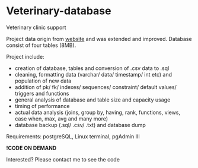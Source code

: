 # Veterinary-database
Veterinary clinic support

Project data origin from [website](https://www.superdatascience.com/pages/sql) and was extended and improved. Database consist of four tables (8MB). 

Project include:
- creation of database, tables and conversion of .csv data to .sql
- cleaning, formatting data (varchar/ data/ timestamp/ int etc) and population of new data
- addition of pk/ fk/ indexes/ sequences/ constraint/ default values/ triggers and functions
- general analysis of database and table size and capacity usage
- timing of performance
- actual data analysis (joins, group by, having, rank, functions, views, case when, max, avg and many more)
- database backup (.sql/ .csv/ .txt) and database dump

Requirements: postgreSQL, Linux terminal, pgAdmin III

**!CODE ON DEMAND**

Interested? Please contact me to see the code
